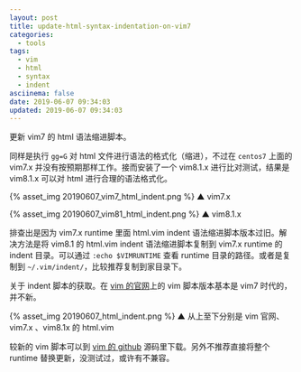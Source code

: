 ```yaml
---
layout: post
title: update-html-syntax-indentation-on-vim7
categories:
  - tools
tags:
  - vim
  - html
  - syntax
  - indent
asciinema: false
date: 2019-06-07 09:34:03
updated: 2019-06-07 09:34:03
---
```


更新 vim7 的 html 语法缩进脚本。

<!-- more -->

同样是执行 `gg=G` 对 html 文件进行语法的格式化（缩进），不过在 `centos7` 上面的 vim7.x 并没有按预期那样工作。接而安装了一个 vim8.1.x 进行比对测试，结果是 vim8.1.x 可以对 html 进行合理的语法格式化。

{% asset_img 20190607_vim7_html_indent.png %}
▲ vim7.x

{% asset_img 20190607_vim81_html_indent.png %}
▲ vim8.1.x

排查出是因为 vim7.x runtime 里面 html.vim indent 语法缩进脚本版本过旧。解决方法是将 vim8.1 的 html.vim indent 语法缩进脚本复制到 vim7.x runtime 的 indent 目录。可以通过 `:echo $VIMRUNTIME` 查看 runtime 目录的路径。或者是复制到 `~/.vim/indent/`，比较推荐复制到家目录下。

关于 indent 脚本的获取。在 [vim 的官网](https://www.vim.org/)上的 vim 脚本版本基本是 vim7 时代的，并不新。

{% asset_img 20190607_html_indent.png %}
▲ 从上至下分别是 vim 官网、vim7.x 、vim8.1x 的 html.vim

较新的 vim 脚本可以到 [vim 的 github](https://github.com/vim/vim) 源码里下载。另外不推荐直接将整个 runtime 替换更新，没测试过，或许有不兼容。
